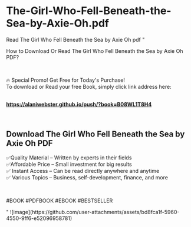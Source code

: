 # The-Girl-Who-Fell-Beneath-the-Sea-by-Axie-Oh.pdf
Read The Girl Who Fell Beneath the Sea by Axie Oh pdf
"<p>How to Download Or Read The Girl Who Fell Beneath the Sea by Axie Oh PDF?</p>
<p>&nbsp;</p>
<p>&#128293;  Special Promo! Get Free for Today's Purchase!<br />To download or Read your free Book, simply click link address here:&nbsp;<br />&nbsp;</p>
<p><a href=""https://alaniwebster.github.io/push/?book=B08WL1T8H4""><strong>https://alaniwebster.github.io/push/?book=B08WL1T8H4</strong></a></p>
<p>&nbsp;</p>
<h2>Download The Girl Who Fell Beneath the Sea by Axie Oh PDF</h2>
<p>&#x2705;Quality Material &ndash; Written by experts in their fields<br />&#x2705;Affordable Price &ndash; Small investment for big results<br />&#x2705; Instant Access &ndash; Can be read directly anywhere and anytime<br />&#x2705; Various Topics &ndash; Business, self-development, finance, and more</p>
<p>&nbsp;</p>
<p>#BOOK #PDFBOOK #EBOOK #BESTSELLER</p>
"
![image](https://github.com/user-attachments/assets/bd8fca1f-5960-4550-9ff6-e52096958781)
